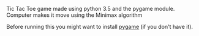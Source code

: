 Tic Tac Toe game made using python 3.5 and the pygame module.
Computer makes it move using the Minimax algorithm

Before running this you might want to install [pygame](https://www.pygame.org/download.shtml) (if you don't have it). 
